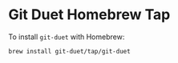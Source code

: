 # Git Duet Homebrew Tap

To install `git-duet` with Homebrew:

```bash
brew install git-duet/tap/git-duet
```
